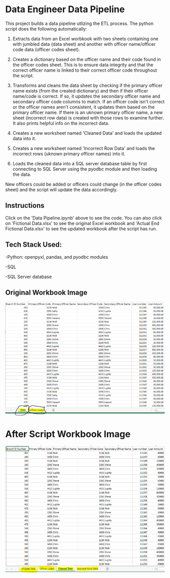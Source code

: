 # Data Engineer Data Pipeline

This project builds a data pipeline utlizing the ETL process. The python script does the following automatically:

1. Extracts data from an Excel worbkook with two sheets containing one with jumbled data (data sheet) and another with officer name/officer code data (officer codes sheet).

2. Creates a dictionary based on the officer name and their code found in the officer codes sheet. This is to ensure data integrity and that the correct officer name is linked to their correct officer code throughout the script. 

3. Transforms and cleans the data sheet by checking if the primary officer name exists (from the created dictionary) and then if their officer name/code is correct.  If so, it updates the secondary officer name and secondary officer code columns to match. If an officer code isn't correct or the officer names aren't consistent, it updates them based on the primary officer name. If there is an uknown primary officer name, a new sheet (incorrect row data) is created with those rows to examine further. It also prints helpful info on the incorrect data. 

4. Creates a new worksheet named 'Cleaned Data' and loads the updated data into it.

5. Creates a new worksheet named 'Incorrect Row Data' and loads the incorrect rows (uknown primary officer names) into it.

6. Loads the cleaned data into a SQL server database table by first connecting to SQL Server using the pyodbc module and then loading the data. 

New officers could be added or officers could change (in the officer codes sheet) and the script will update the data accordingly.

## Instructions
Click on the 'Data Pipeline.ipynb' above to see the code.  You can also click on 'Fictional Data.xlsx' to see the original Excel workbook and 'Actual End Fictional Data.xlsx' to see the updated workbook after the script has run.

## Tech Stack Used:
-Python: openpyxl, pandas, and pyodbc modules

-SQL

-SQL Server database

## Original Workbook Image

![](Test%20Image%201.PNG)

# After Script Workbook Image

<img src = "After Workbook Image.PNG" height=400>

